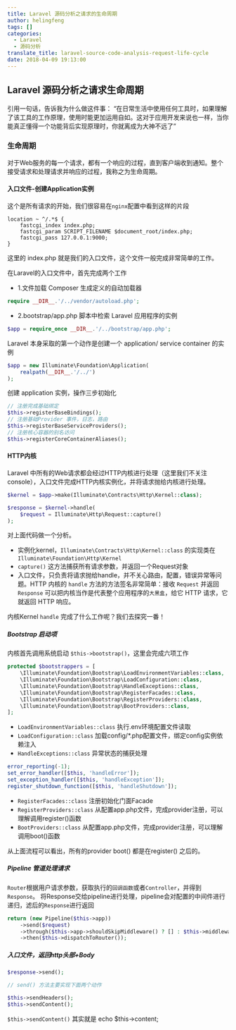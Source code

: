 ```yaml
---
title: Laravel 源码分析之请求的生命周期
author: helingfeng
tags: []
categories:
  - Laravel
  - 源码分析
translate_title: laravel-source-code-analysis-request-life-cycle
date: 2018-04-09 19:13:00
---
```

## Laravel 源码分析之请求生命周期

引用一句话，告诉我为什么做这件事：
“在日常生活中使用任何工具时，如果理解了该工具的工作原理，使用时能更加运用自如。这对于应用开发来说也一样，当你能真正懂得一个功能背后实现原理时，你就离成为大神不远了”

### 生命周期

对于Web服务的每一个请求，都有一个响应的过程，直到客户端收到通知。整个接受请求和处理请求并响应的过程，我称之为生命周期。

#### 入口文件-创建Application实例

这个是所有请求的开始，我们很容易在`nginx`配置中看到这样的片段

```shell
location ~ ^/.*$ {
    fastcgi_index index.php;
    fastcgi_param SCRIPT_FILENAME $document_root/index.php;
    fastcgi_pass 127.0.0.1:9000;
}
```
这里的 index.php 就是我们的入口文件，这个文件一般完成非常简单的工作。

在Laravel的入口文件中，首先完成两个工作

- 1.文件加载 Composer 生成定义的自动加载器

```php
require __DIR__.'/../vendor/autoload.php';
```

- 2.bootstrap/app.php 脚本中检索 Laravel 应用程序的实例

```php
$app = require_once __DIR__.'/../bootstrap/app.php';
```
Laravel 本身采取的第一个动作是创建一个 application/ service container 的实例

```php
$app = new Illuminate\Foundation\Application(
    realpath(__DIR__.'/../')
);
```

创建 application 实例，操作三步初始化

```php
// 注册完成基础绑定
$this->registerBaseBindings();
// 注册基础Provider 事件，日志，路由
$this->registerBaseServiceProviders();
// 注册核心容器的别名访问
$this->registerCoreContainerAliases();
```


#### HTTP内核

Laravel 中所有的Web请求都会经过HTTP内核进行处理（这里我们不关注console），入口文件完成HTTP内核实例化，并将请求抛给内核进行处理。

```php
$kernel = $app->make(Illuminate\Contracts\Http\Kernel::class);

$response = $kernel->handle(
    $request = Illuminate\Http\Request::capture()
);
```

对上面代码做一个分析。

- 实例化kernel，`Illuminate\Contracts\Http\Kernel::class` 的实现类在 `Illuminate\Foundation\Http\Kernel`
- `capture()` 这方法捕获所有请求参数，并返回一个Request对象
- 入口文件，只负责将请求抛给handle，并不关心路由，配置，错误异常等问题。HTTP 内核的 `handle` 方法的方法签名非常简单：接收 `Request` 并返回 `Response` 可以把内核当作是代表整个应用程序的`大黑盒`，给它 HTTP 请求，它就返回 HTTP 响应。

内核Kernel `handle` 完成了什么工作呢？我们去探究一番！

##### Bootstrap 启动项

内核首先调用系统启动 `$this->bootstrap()`，这里会完成六项工作

```php
protected $bootstrappers = [
    \Illuminate\Foundation\Bootstrap\LoadEnvironmentVariables::class,
    \Illuminate\Foundation\Bootstrap\LoadConfiguration::class,
    \Illuminate\Foundation\Bootstrap\HandleExceptions::class,
    \Illuminate\Foundation\Bootstrap\RegisterFacades::class,
    \Illuminate\Foundation\Bootstrap\RegisterProviders::class,
    \Illuminate\Foundation\Bootstrap\BootProviders::class,
];
```

- `LoadEnvironmentVariables::class`  执行.env环境配置文件读取
- `LoadConfiguration::class` 加载config/*.php配置文件，绑定config实例依赖注入
- `HandleExceptions::class` 异常状态的捕获处理
```php
error_reporting(-1);
set_error_handler([$this, 'handleError']);
set_exception_handler([$this, 'handleException']);
register_shutdown_function([$this, 'handleShutdown']);
```
- `RegisterFacades::class` 注册初始化门面Facade
- `RegisterProviders::class` 从配置app.php文件，完成provider注册，可以理解调用register()函数
- `BootProviders::class` 从配置app.php文件，完成provider注册，可以理解调用boot()函数

从上面流程可以看出，所有的provider boot() 都是在register() 之后的。

##### Pipeline 管道处理请求

`Router`根据用户请求参数，获取执行的`回调函数`或者`Controller`，并得到`Response`。
将Response交给pipeline进行处理，pipeline会对配置的中间件进行递归，滤后的`Response`进行返回

```php
return (new Pipeline($this->app))
    ->send($request)
    ->through($this->app->shouldSkipMiddleware() ? [] : $this->middleware)
    ->then($this->dispatchToRouter());
```

##### 入口文件，返回http头部+Body

```php
$response->send();

// send() 方法主要实现下面两个动作

$this->sendHeaders();
$this->sendContent();
```

`$this->sendContent()`  其实就是 echo $this->content;
